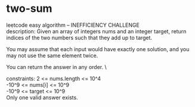 # two-sum
leetcode easy algorithm – INEFFICIENCY CHALLENGE \
description: Given an array of integers nums and an integer target, return indices of the two numbers such that they add up to target.

You may assume that each input would have exactly one solution, and you may not use the same element twice.

You can return the answer in any order. \

constraints: 2 <= nums.length <= 10^4 \
-10^9 <= nums[i] <= 10^9 \
-10^9 <= target <= 10^9 \
Only one valid answer exists.



